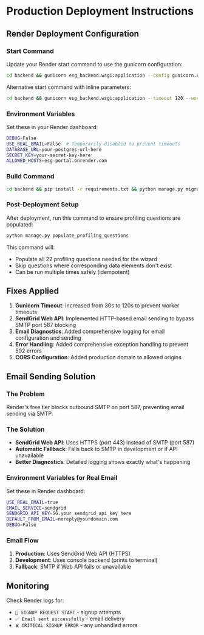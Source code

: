 # Production Deployment Instructions

## Render Deployment Configuration

### Start Command
Update your Render start command to use the gunicorn configuration:

```bash
cd backend && gunicorn esg_backend.wsgi:application --config gunicorn.conf.py
```

Alternative start command with inline parameters:
```bash
cd backend && gunicorn esg_backend.wsgi:application --timeout 120 --workers 2 --bind 0.0.0.0:10000
```

### Environment Variables
Set these in your Render dashboard:

```bash
DEBUG=False
USE_REAL_EMAIL=False  # Temporarily disabled to prevent timeouts
DATABASE_URL=your-postgres-url-here
SECRET_KEY=your-secret-key-here
ALLOWED_HOSTS=esg-portal.onrender.com
```

### Build Command
```bash
cd backend && pip install -r requirements.txt && python manage.py migrate && python manage.py populate_profiling_questions && python manage.py collectstatic --noinput
```

### Post-Deployment Setup
After deployment, run this command to ensure profiling questions are populated:

```bash
python manage.py populate_profiling_questions
```

This command will:
- Populate all 22 profiling questions needed for the wizard
- Skip questions where corresponding data elements don't exist
- Can be run multiple times safely (idempotent)

## Fixes Applied

1. **Gunicorn Timeout**: Increased from 30s to 120s to prevent worker timeouts
2. **SendGrid Web API**: Implemented HTTP-based email sending to bypass SMTP port 587 blocking
3. **Email Diagnostics**: Added comprehensive logging for email configuration and sending
4. **Error Handling**: Added comprehensive exception handling to prevent 502 errors
5. **CORS Configuration**: Added production domain to allowed origins

## Email Sending Solution

### The Problem
Render's free tier blocks outbound SMTP on port 587, preventing email sending via SMTP.

### The Solution
- **SendGrid Web API**: Uses HTTPS (port 443) instead of SMTP (port 587)
- **Automatic Fallback**: Falls back to SMTP in development or if API unavailable
- **Better Diagnostics**: Detailed logging shows exactly what's happening

### Environment Variables for Real Email

Set these in Render dashboard:

```bash
USE_REAL_EMAIL=true
EMAIL_SERVICE=sendgrid
SENDGRID_API_KEY=SG.your_sendgrid_api_key_here
DEFAULT_FROM_EMAIL=noreply@yourdomain.com
DEBUG=False
```

### Email Flow
1. **Production**: Uses SendGrid Web API (HTTPS)
2. **Development**: Uses console backend (prints to terminal)
3. **Fallback**: SMTP if Web API fails or unavailable

## Monitoring

Check Render logs for:
- `🔄 SIGNUP REQUEST START` - signup attempts
- `✅ Email sent successfully` - email delivery
- `❌ CRITICAL SIGNUP ERROR` - any unhandled errors